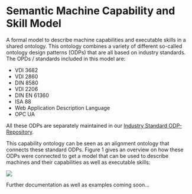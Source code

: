 # Semantic Machine Capability and Skill Model

A formal model to describe machine capabilities and executable skills in a shared ontology. This ontology combines a variety of different so-called ontology design patterns (ODPs) that are all based on industry standards. The OPDs / standards included in this model are:
* VDI 3682
* VDI 2860
* DIN 8580
* VDI 2206
* DIN EN 61360
* ISA 88
* Web Application Description Language
* OPC UA

All these ODPs are separately maintained in our [Industry Standard ODP-Repository](https://github.com/hsu-aut/Industrial-Standard-Ontology-Design-Patterns/tree/master). 

This capability ontology can be seen as an alignment ontology that connects these standard ODPs. Figure 1 gives an overview on how these ODPs were connected to get a model that can be used to describe machines and their capabilities as well as executable skills:

![](https://github.com/aljoshakoecher/machine-capability-model/blob/documentation/images/images/AlignmentOntology.png?raw=true)


Further documentation as well as examples coming soon...
